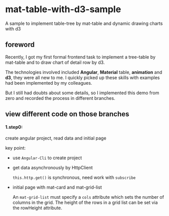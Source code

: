 # mat-table-with-d3-sample
A sample to implement table-tree by mat-table and dynamic drawing charts with d3 

## foreword

Recently, I got my first formal frontend task to implement a tree-table by mat-table and to draw chart of detail row by d3.

The technologies involved included __Angular__, __Material__ table, __animation__ and __d3__, they were all new to me. 
I quickly picked up these skills with examples had been implemented by my colleagues.

But I still had doubts about some details, so I implemented this demo from zero and recorded the process in different branches.

## view different code on those branches
#### 1.step0:

create angular project, read data and initial page

key point:
 
  - use `Angular-Cli` to create project

  - get data asynchronously by HttpClient
    
    `this.http.get()` is synchronous, need work with `subscribe`

  - initial page with mat-card and mat-grid-list

    An `mat-grid-list` must specify a `cols` attribute which sets the number of columns in the grid.
    The height of the rows in a grid list can be set via the rowHeight attribute.